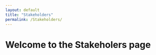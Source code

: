 ```yaml
---
layout: default
title: "Stakeholders"
permalink: /Stakeholders/
---
```

# Welcome to the Stakeholers page
